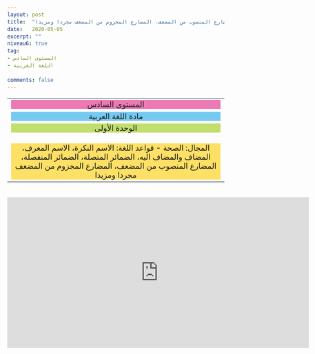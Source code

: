 ```yaml
---
layout: post
title:  "المستوى السادس - مادة اللغة العربية - الوحدة الأولى - المجال: الصحة - قواعد اللغة: الاسم النكرة، الاسم المعرف، المضاف والمضاف اليه، الضمائر المتصلة، الضمائر المنفصلة، المضارع المنصوب من المضعف، المضارع المجزوم من المضعف مجردا ومزيدا"
date:   2020-05-05
excerpt: ""
niveau6: true
tag:
- المستوى السادس 
- اللغة العربية

comments: false
---
```

<center>   
   <img style="display: none;" src="/assets/img/thumbnails/6-1-SanabilMedia.com.jpg" alt="" width="1" height="1">
<table dir="rtl" style="width: 100%; text-align: center; font-size: large;"><tbody>
<tr><td><div style="background-color: #ec79b3;"><span>
المستوى السادس
</span></div></td></tr>
<tr><td><div style="background-color: #75c9f0; "><span>
مادة اللغة العربية
</span></div></td></tr>
<tr><td><div style="background-color: #c2de6e; "><span>
 الوحدة الأولى

</span></div></td></tr><tr>
<td><div style="background-color: #ffe066; ">
المجال: الصحة - قواعد اللغة: الاسم النكرة، الاسم المعرف، المضاف والمضاف اليه، الضمائر المتصلة، الضمائر المنفصلة، المضارع المنصوب من المضعف، المضارع المجزوم من المضعف مجردا ومزيدا

</div></td></tr>
</tbody></table><br>
<iframe width="700px" height="350px" src="https://www.youtube.com/embed/8pNL55vN14s?rel=0&controls=1&showinfo=0&modestbranding=1&enablejsapi=1" allowfullscreen frameborder="0" ></iframe>
</center>
